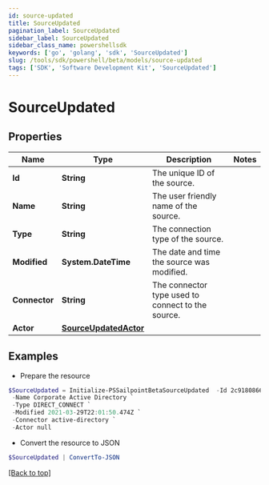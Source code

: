```yaml
---
id: source-updated
title: SourceUpdated
pagination_label: SourceUpdated
sidebar_label: SourceUpdated
sidebar_class_name: powershellsdk
keywords: ['go', 'golang', 'sdk', 'SourceUpdated'] 
slug: /tools/sdk/powershell/beta/models/source-updated
tags: ['SDK', 'Software Development Kit', 'SourceUpdated']
---
```



# SourceUpdated

## Properties

Name | Type | Description | Notes
------------ | ------------- | ------------- | -------------
**Id** |  **String** | The unique ID of the source. | 
**Name** |  **String** | The user friendly name of the source. | 
**Type** |  **String** | The connection type of the source. | 
**Modified** |  **System.DateTime** | The date and time the source was modified. | 
**Connector** |  **String** | The connector type used to connect to the source. | 
**Actor** |  [**SourceUpdatedActor**](source-updated-actor) |  | 

## Examples

- Prepare the resource
```powershell
$SourceUpdated = Initialize-PSSailpointBetaSourceUpdated  -Id 2c9180866166b5b0016167c32ef31a66 `
 -Name Corporate Active Directory `
 -Type DIRECT_CONNECT `
 -Modified 2021-03-29T22:01:50.474Z `
 -Connector active-directory `
 -Actor null
```

- Convert the resource to JSON
```powershell
$SourceUpdated | ConvertTo-JSON
```


[[Back to top]](#) 

